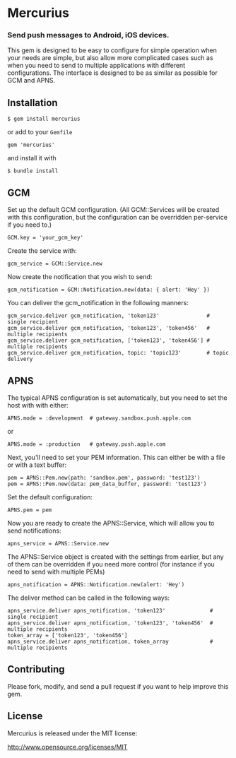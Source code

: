 # Mercurius

### Send push messages to Android, iOS devices.

This gem is designed to be easy to configure for simple operation when your needs are simple, but also allow more complicated cases such as when you need to send to multiple applications with different configurations. The interface is designed to be as similar as possible for GCM and APNS.

## Installation

    $ gem install mercurius

or add to your ``Gemfile``

    gem 'mercurius'

and install it with

    $ bundle install

## GCM

Set up the default GCM configuration. (All GCM::Services will be created with this configuration, but the configuration can be overridden per-service if you need to.)

    GCM.key = 'your_gcm_key'

Create the service with:

    gcm_service = GCM::Service.new

Now create the notification that you wish to send:

    gcm_notification = GCM::Notification.new(data: { alert: 'Hey' })

You can deliver the gcm_notification in the following manners:

    gcm_service.deliver gcm_notification, 'token123'               # single recipient
    gcm_service.deliver gcm_notification, 'token123', 'token456'   # multiple recipients
    gcm_service.deliver gcm_notification, ['token123', 'token456'] # multiple recipients
    gcm_service.deliver gcm_notification, topic: 'topic123'        # topic delivery

## APNS

The typical APNS configuration is set automatically, but you need to set the host with with either:

    APNS.mode = :development  # gateway.sandbox.push.apple.com

or

    APNS.mode = :production   # gateway.push.apple.com

Next, you'll need to set your PEM information. This can either be with a file or with a text buffer:

    pem = APNS::Pem.new(path: 'sandbox.pem', password: 'test123')
    pem = APNS::Pem.new(data: pem_data_buffer, password: 'test123')

Set the default configuration:

    APNS.pem = pem

Now you are ready to create the APNS::Service, which will allow you to send notifications:

    apns_service = APNS::Service.new

The APNS::Service object is created with the settings from earlier, but any of them can be overridden if you need more control (for instance if you need to send with multiple PEMs)

    apns_notification = APNS::Notification.new(alert: 'Hey')

The deliver method can be called in the following ways:

    apns_service.deliver apns_notification, 'token123'              # single recipient
    apns_service.deliver apns_notification, 'token123', 'token456'  # multiple recipients
    token_array = ['token123', 'token456']
    apns_service.deliver apns_notification, token_array             # multiple recipients

## Contributing

Please fork, modify, and send a pull request if you want to help improve this gem.

## License

Mercurius is released under the MIT license:

http://www.opensource.org/licenses/MIT
